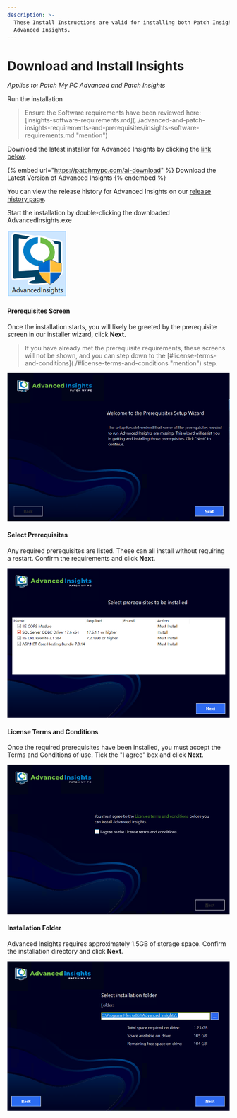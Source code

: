 ```yaml
---
description: >-
  These Install Instructions are valid for installing both Patch Insights and
  Advanced Insights.
---
```


# Download and Install Insights

_Applies to: Patch My PC Advanced and Patch Insights_

Run the installation

<blockquote class="wp-block-quote">
<p>Ensure the Software requirements have been reviewed here: [insights-software-requirements.md](../advanced-and-patch-insights-requirements-and-prerequisites/insights-software-requirements.md "mention")</p>
</blockquote>

Download the latest installer for Advanced Insights by clicking the [link below](https://api.patchmypc.com/downloads/exe/AdvancedInsights.exe).&#x20;

{% embed url="https://patchmypc.com/ai-download" %}
Download the Latest Version of Advanced Insights
{% endembed %}

You can view the release history for Advanced Insights on our [release history page](https://docs.patchmypc.com/release-history/advanced-insights-releases).

Start the installation by double-clicking the downloaded AdvancedInsights.exe

![](/_images/image-(1105).png)

#### Prerequisites Screen

Once the installation starts, you will likely be greeted by the prerequisite screen in our installer wizard, click **Next.**

<blockquote class="wp-block-quote">
<p>If you have already met the prerequisite requirements, these screens will not be shown, and you can step down to the [#license-terms-and-conditions](./#license-terms-and-conditions "mention") step.</p>
</blockquote>

![](/_images/1-(1).png "If you require prerequisites the installer will assist you")

#### Select Prerequisites

Any required prerequisites are listed. These can all install without requiring a restart. Confirm the requirements and click **Next**.

![](/_images/image-(1295).png "Prerequisites installing")

#### License Terms and Conditions

Once the required prerequisites have been installed, you must accept the Terms and Conditions of use. Tick the "I agree" box and click **Next**.

![](/_images/4-License-Agreement-(1).png "License terms and conditions")

#### Installation Folder

Advanced Insights requires approximately 1.5GB of storage space. Confirm the installation directory and click **Next**.

![](/_images/5-Folder.png)